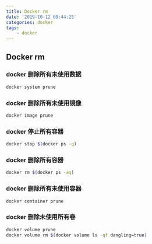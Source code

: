```yaml
---
title: Docker rm
date: '2019-10-12 09:44:25'
categories: docker
tags:
    - docker
---
```


## Docker rm

### docker 删除所有未使用数据

```bash
docker system prune
```

### docker 删除所有未使用镜像

```bash
docker image prune
```

### docker 停止所有容器

```bash
docker stop $(docker ps -q)
```

### docker 删除所有容器

```bash
docker rm $(docker ps -aq)
```

### docker 删除所有未使用容器

```bash
docker container prune
```

### docker 删除未使用所有卷

```bash
docker volume prune
docker volume rm $(docker volume ls -qf dangling=true)
```
